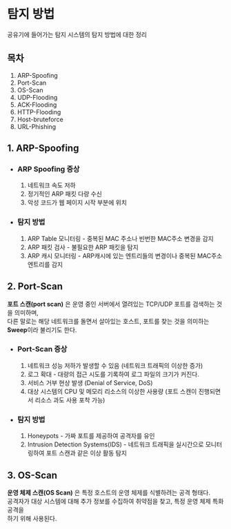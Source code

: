 # 탐지 방법
공유기에 들어가는 탐지 시스템의 탐지 방법에 대한 정리


## 목차
1. ARP-Spoofing
2. Port-Scan
3. OS-Scan
4. UDP-Flooding
5. ACK-Flooding
6. HTTP-Flooding
7. Host-bruteforce
8. URL-Phishing


## 1. ARP-Spoofing

- ### ARP Spoofing 증상
   1. 네트워크 속도 저하
   2. 정기적인 ARP 패킷 다량 수신
   3. 악성 코드가 웹 페이지 시작 부분에 위치
   
- ### 탐지 방법
   1. ARP Table 모니터링 - 중복된 MAC 주소나 빈번한 MAC주소 변경을 감지
   2. ARP 패킷 검사 - 불필요한 ARP 패킷을 탐지
   3. ARP 캐시 모니터링 - ARP캐시에 있는 엔트리들의 변경이나 중복된 MAC주소 엔트리를 감지


## 2. Port-Scan

**포트 스캔(port scan)** 은 운영 중인 서버에서 열려있는 TCP/UDP 포트를 검색하는 것을 의미하며,  
다른 말로는 해당 네트워크를 돌면서 살아있는 호스트, 포트를 찾는 것을 의미하는 **Sweep**이라 불리기도 한다.

- ### Port-Scan 증상
   1. 네트워크 성능 저하가 발생할 수 있음 (네트워크 트래픽의 이상한 증가)
   2. 로그 확대 - 대량의 접근 시도를 기록하여 로그 파일의 크기가 커진다.
   3. 서비스 거부 현상 발생 (Denial of Service, DoS)
   4. 대상 시스템의 CPU 및 메모리 리소스의 이상한 사용량 (포트 스캔이 진행되면서 리소스 과도 사용 포착 가능) 
   
- ### 탐지 방법
   1. Honeypots - 가짜 포트를 제공하여 공격자를 유인
   2. Intrusion Detection Systems(IDS) - 네트워크 트래픽을 실시간으로 모니터링하여 포트 스캔과 같은 이상 활동 탐지

 ## 3. OS-Scan
**운영 체제 스캔(OS Scan)** 은 특정 호스트의 운영 체제를 식별하려는 공격 형태다.  
공격자가 대상 시스템에 대해 추가 정보를 수집하여 취약점을 찾고, 특정 운영 체제 특화 공격을  
하기 위해 사용된다.

